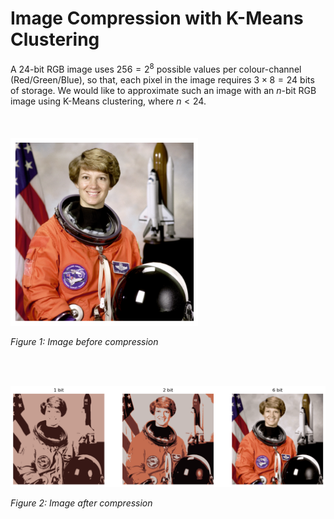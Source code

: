 # Image Compression with K-Means Clustering

A 24-bit RGB image uses $256 = 2^8$ possible values per colour-channel (Red/Green/Blue), so that, each pixel in the image requires $3\times 8 = 24$ bits of storage.
We would like to approximate such an image with an $n$-bit RGB image using K-Means clustering, where $n < 24$.
<br><br><br><br>
<img src="before_compression.png" alt="Market Value Distribution" width="300"/>

*Figure 1: Image before compression*

<br><br>

<img src="after_compression.png" alt="Market Value Distribution" width="700"/>

*Figure 2: Image after compression*


